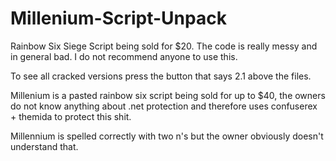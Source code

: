 # Millenium-Script-Unpack
Rainbow Six Siege Script being sold for $20. The code is really messy and in general bad. I do not recommend anyone to use this.

To see all cracked versions press the button that says 2.1 above the files.

Millenium is a pasted rainbow six script being sold for up to $40, the owners do not know anything about .net protection and therefore uses
confuserex + themida to protect this shit.

Millennium is spelled correctly with two n's but the owner obviously doesn't understand that.

